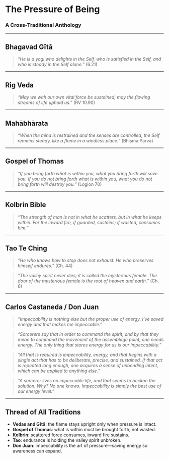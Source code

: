 # The Pressure of Being  
### A Cross-Traditional Anthology

---

## **Bhagavad Gītā**  
> *“He is a yogi who delights in the Self, who is satisfied in the Self, and who is steady in the Self alone.”* (6.21)  

---

## **Rig Veda**  
> *“May we with our own vital force be sustained; may the flowing streams of life uphold us.”* (RV 10.90)  

---

## **Mahābhārata**  
> *“When the mind is restrained and the senses are controlled, the Self remains steady, like a flame in a windless place.”* (Bhīṣma Parva)  

---

## **Gospel of Thomas**  
> *“If you bring forth what is within you, what you bring forth will save you. If you do not bring forth what is within you, what you do not bring forth will destroy you.”* (Logion 70)  

---

## **Kolbrin Bible**  
> *“The strength of man is not in what he scatters, but in what he keeps within. For the inward fire, if guarded, sustains; if wasted, consumes him.”*  

---

## **Tao Te Ching**  
> *“He who knows how to stop does not exhaust. He who preserves himself endures.”* (Ch. 44)  

> *“The valley spirit never dies; it is called the mysterious female. The door of the mysterious female is the root of heaven and earth.”* (Ch. 6)  

---

## **Carlos Castaneda / Don Juan**  

> *“Impeccability is nothing else but the proper use of energy. I’ve saved energy and that makes me impeccable.”*  

> *“Sorcerers say that in order to command the spirit, and by that they mean to command the movement of the assemblage point, one needs energy. The only thing that stores energy for us is our impeccability.”*  

> *“All that is required is impeccability, energy, and that begins with a single act that has to be deliberate, precise, and sustained. If that act is repeated long enough, one acquires a sense of unbending intent, which can be applied to anything else.”*  

> *“A sorcerer lives an impeccable life, and that seems to beckon the solution. Why? No one knows. Impeccability is simply the best use of our energy level.”*  

---

## **Thread of All Traditions**  
- **Vedas and Gītā**: the flame stays upright only when pressure is intact.  
- **Gospel of Thomas**: what is within must be brought forth, not wasted.  
- **Kolbrin**: scattered force consumes, inward fire sustains.  
- **Tao**: endurance is holding the valley spirit unbroken.  
- **Don Juan**: impeccability is the art of pressure—saving energy so awareness can expand.